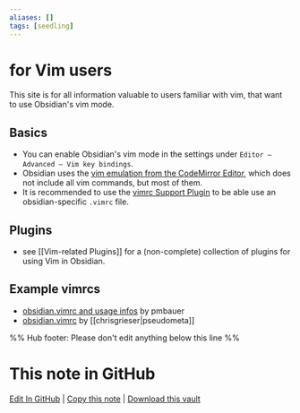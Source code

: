```yaml
---
aliases: []
tags: [seedling]
---
```


# for Vim users

This site is for all information valuable to users familiar with vim, that want to use Obsidian's vim mode.

## Basics

- You can enable Obsidian's vim mode in the settings under `Editor – Advanced – Vim key bindings`.
- Obsidian uses the [vim emulation from the CodeMirror Editor](https://github.com/replit/codemirror-vim), which does not include all vim commands, but most of them.
- It is recommended to use the [vimrc Support Plugin](https://obsidian.md/plugins?id=obsidian-vimrc-support) to be able use an obsidian-specific `.vimrc` file.

## Plugins

- see [[Vim-related Plugins]] for a (non-complete) collection of plugins for using Vim in Obsidian.

## Example vimrcs

- [obsidian.vimrc and usage infos](https://bauer.codes/notes/Obsidian#Obsidian+vim+window+controls) by pmbauer
- [obsidian.vimrc](https://github.com/chrisgrieser/dotfiles/blob/main/obsidian.vimrc) by [[chrisgrieser|pseudometa]]

%% Hub footer: Please don't edit anything below this line %%

# This note in GitHub

<span class="git-footer">[Edit In GitHub](https://github.dev/obsidian-community/obsidian-hub/blob/main/04%20-%20Guides%2C%20Workflows%2C%20%26%20Courses/for%20Vim%20users.md "git-hub-edit-note") | [Copy this note](https://raw.githubusercontent.com/obsidian-community/obsidian-hub/main/04%20-%20Guides%2C%20Workflows%2C%20%26%20Courses/for%20Vim%20users.md "git-hub-copy-note") | [Download this vault](https://github.com/obsidian-community/obsidian-hub/archive/refs/heads/main.zip "git-hub-download-vault") </span>
